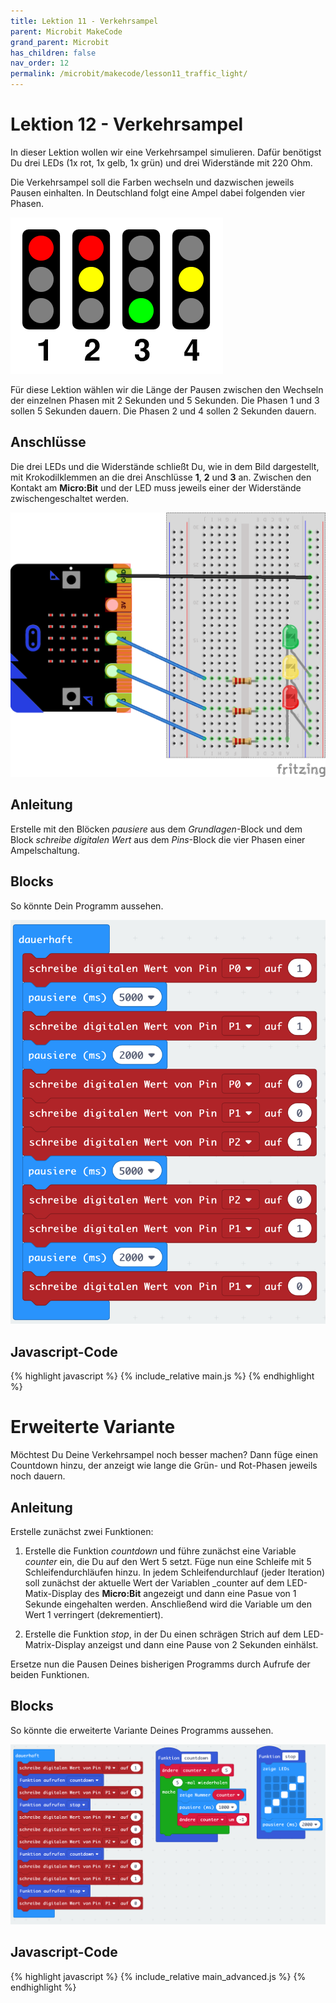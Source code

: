 ```yaml
---
title: Lektion 11 - Verkehrsampel
parent: Microbit MakeCode
grand_parent: Microbit
has_children: false
nav_order: 12
permalink: /microbit/makecode/lesson11_traffic_light/
---
```


# Lektion 12 - Verkehrsampel

In dieser Lektion wollen wir eine Verkehrsampel simulieren. Dafür benötigst Du drei LEDs (1x rot, 1x gelb, 1x grün) und drei Widerstände mit 220 Ohm.

Die Verkehrsampel soll die Farben wechseln und dazwischen jeweils Pausen einhalten. In Deutschland folgt eine Ampel dabei folgenden vier Phasen.

![Ampelphasen](./traffic_lights_4_states.png "Ampelphasen")

Für diese Lektion wählen wir die Länge der Pausen zwischen den Wechseln der einzelnen Phasen mit 2 Sekunden und 5 Sekunden.
Die Phasen 1 und 3 sollen 5 Sekunden dauern.
Die Phasen 2 und 4 sollen 2 Sekunden dauern.

## Anschlüsse 

Die drei LEDs und die Widerstände schließt Du, wie in dem Bild dargestellt, mit Krokodilklemmen an die drei Anschlüsse __1__, __2__ und __3__ an. Zwischen den Kontakt am __Micro:Bit__ und der LED muss jeweils einer der Widerstände zwischengeschaltet werden.

![Verkehrsampel](./wiring.png "Verkehrsampel")

## Anleitung

Erstelle mit den Blöcken _pausiere_ aus dem _Grundlagen_-Block und dem Block _schreibe digitalen Wert_ aus dem _Pins_-Block die vier Phasen einer Ampelschaltung.

## Blocks

So könnte Dein Programm aussehen.

![Screenshot](./screenshot.png "Screenshot")

## Javascript-Code

{% highlight javascript %}
    {% include_relative main.js %}
{% endhighlight %}

# Erweiterte Variante

Möchtest Du Deine Verkehrsampel noch besser machen? Dann füge einen Countdown hinzu, der anzeigt wie lange die Grün- und Rot-Phasen jeweils noch dauern.

## Anleitung

Erstelle zunächst zwei Funktionen:

1. Erstelle die Funktion _countdown_ und führe zunächst eine Variable _counter_ ein, die Du auf den Wert 5 setzt. Füge nun eine Schleife mit 5 Schleifendurchläufen hinzu. In jedem Schleifendurchlauf (jeder Iteration) soll zunächst der aktuelle Wert der Variablen _counter auf dem LED-Matix-Display des __Micro:Bit__ angezeigt und dann eine Pasue von 1 Sekunde eingehalten werden. Anschließend wird die Variable um den Wert 1 verringert (dekrementiert). 

2. Erstelle die Funktion _stop_, in der Du einen schrägen Strich auf dem LED-Matrix-Display anzeigst und dann eine Pause von 2 Sekunden einhälst.

Ersetze nun die Pausen Deines bisherigen Programms durch Aufrufe der beiden Funktionen.

## Blocks

So könnte die erweiterte Variante Deines Programms aussehen.

![Screenshot Advanced](./screenshot_advanced.png "Screenshot Advanced")

## Javascript-Code

{% highlight javascript %}
    {% include_relative main_advanced.js %}
{% endhighlight %}
